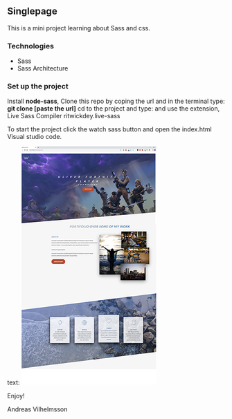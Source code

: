 ## Singlepage
This is a mini project learning about Sass and css.

### Technologies
* Sass
* Sass Architecture

### Set up the project
Install **node-sass**, 
Clone this repo by coping the url and in the terminal type: **git clone [paste the url]**
cd to the project and type: and use the extension, Live Sass Compiler ritwickdey.live-sass

To start the project click the watch sass button 
and open the index.html  Visual studio code.

text: ![alt test](img/sass.png)


Enjoy!

Andreas Vilhelmsson
